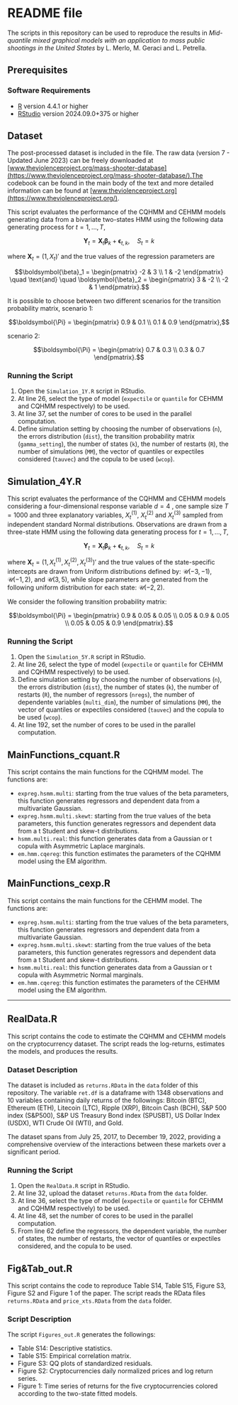 # README file

The scripts in this repository can be used to reproduce the results in *Mid-quantile mixed graphical models with an application to mass public shootings in the United States* by L. Merlo, M. Geraci and L. Petrella.


## Prerequisites

### Software Requirements

-   [R](https://cran.r-project.org/) version 4.4.1 or higher
-   [RStudio](https://rstudio.com/) version 2024.09.0+375 or higher

## Dataset
The post-processed dataset is included in the file. The raw data (version 7 - Updated June 2023) can be freely downloaded at [www.theviolenceproject.org/mass-shooter-database](https://www.theviolenceproject.org/mass-shooter-database/).The codebook can be found in the main body of the text and more detailed information can be found at [www.theviolenceproject.org](https://www.theviolenceproject.org/).


This script evaluates the performance of the CQHMM and CEHMM models generating data from a bivariate two-states HMM using the following data generating process for $` t = 1,...,T `$,

```math
\boldsymbol{Y}_t = \boldsymbol{X}_t \boldsymbol{\beta}_k + \boldsymbol{\epsilon}_{t,k}, \quad S_t = k
```

where $` \boldsymbol{X}_t = (1, X_t)'`$ and the true values of the regression parameters are

```math
\boldsymbol{\beta}_1 = \begin{pmatrix}
    -2 & 3 \\
    1 & -2
\end{pmatrix} \quad \text{and} \quad \boldsymbol{\beta}_2 = \begin{pmatrix}
    3 & -2 \\
    -2 & 1
\end{pmatrix}.
```

It is possible to choose between two different scenarios for the transition probability matrix, scenario 1: 

```math
\boldsymbol{\Pi} = \begin{pmatrix}
    0.9 & 0.1 \\
    0.1 & 0.9
\end{pmatrix},
```

scenario 2: 

```math
\boldsymbol{\Pi} = \begin{pmatrix}
    0.7 & 0.3 \\
    0.3 & 0.7
\end{pmatrix}.
```


### Running the Script

1.  Open the `Simulation_1Y.R` script in RStudio.
2.  At line 26, select the type of model (`expectile` or `quantile` for CEHMM and CQHMM respectively) to be used.
3.  At line 37, set the number of cores to be used in the parallel computation.
4.  Define simulation setting by choosing the number of observations (`n`), the errors distribution (`dist`),       the transition probability matrix (`gamma_setting`), the number of states (`k`), the number of restarts (`R`), the number of simulations (`MM`), the vector of quantiles or expectiles considered (`tauvec`) and the copula to be used (`wcop`).


## Simulation_4Y.R

This script evaluates the performance of the CQHMM and CEHMM models considering a four-dimensional response variable $` d=4 `$ , one sample size $` T = 1000 `$ and three explanatory variables, $` X^{(1)}_t `$, $` X^{(2)}_t `$ and $` X^{(3)}_t `$ sampled from independent standard Normal distributions. Observations are drawn from a three-state HMM using the following data generating process for $` t = 1,\dots,T `$,

```math
\boldsymbol{Y}_t = \boldsymbol{X}_t \boldsymbol{\beta}_k + \boldsymbol{\epsilon}_{t,k}, \quad S_t = k
```

where $` \boldsymbol{X}_t = (1, X^{(1)}_t, X^{(2)}_t, X^{(3)}_t)' `$ and the true values of the state-specific intercepts are drawn from Uniform distributions defined by: $` \mathcal{U}(-3, -1) `$, $` \mathcal{U}(-1, 2) `$, and $` \mathcal{U}(3, 5) `$, while slope parameters are generated from the following uniform distribution for each state: $` \mathcal{U}(-2, 2) `$.

We consider the following transition probability matrix:

```math
\boldsymbol{\Pi} = \begin{pmatrix}
    0.9 & 0.05 & 0.05 \\
    0.05 & 0.9 & 0.05 \\
    0.05 & 0.05 & 0.9
\end{pmatrix}.
```


### Running the Script

1.  Open the `Simulation_5Y.R` script in RStudio.
2.  At line 26, select the type of model (`expectile` or `quantile` for CEHMM and CQHMM respectively) to be used.
3.  Define simulation setting by choosing the number of observations (`n`), the errors distribution (`dist`), the number of states (`k`), the number of restarts (`R`), the number of regressors (`nregs`), the number of dependente variables (`multi_dim`), the number of simulations (`MM`), the vector of quantiles or expectiles considered (`tauvec`) and the copula to be used (`wcop`).
3.  At line 192, set the number of cores to be used in the parallel computation.



## MainFunctions_cquant.R
This script contains the main functions for the CQHMM model. The functions are:

-   `expreg.hsmm.multi`: starting from the true values of the beta parameters, this function generates regressors and dependent data from a multivariate Gaussian.
-   `expreg.hsmm.multi.skewt`: starting from the true values of the beta parameters, this function generates regressors and dependent data from a t Student and skew-t distributions.
-   `hsmm.multi.real`: this function generates data from a Gaussian or t copula with Asymmetric Laplace marginals.
-   `em.hmm.cqereg`: this function estimates the parameters of the CQHMM model using the EM algorithm.


## MainFunctions_cexp.R
This script contains the main functions for the CEHMM model. The functions are:

-   `expreg.hsmm.multi`: starting from the true values of the beta parameters, this function generates regressors and dependent data from a multivariate Gaussian.
-   `expreg.hsmm.multi.skewt`: starting from the true values of the beta parameters, this function generates regressors and dependent data from a t Student and skew-t distributions.
-   `hsmm.multi.real`: this function generates data from a Gaussian or t copula with Asymmetric Normal marginals.
-   `em.hmm.cqereg`: this function estimates the parameters of the CEHMM model using the EM algorithm.

----------------------------------------------------------------------------------------------------------------------------
## RealData.R
This script contains the code to estimate the CQHMM and CEHMM models on the cryptocurrency dataset. The script reads the log-returns, estimates the models, and produces the results.

### Dataset Description
The dataset is included as `returns.RData` in the `data` folder of this repository.
The variable `ret.df` is a dataframe with 1348 observations and 10 variables containing daily returns of the followings:
Bitcoin (BTC), Ethereum (ETH), Litecoin (LTC), Ripple (XRP), Bitcoin Cash (BCH), S&P 500 index (S&P500), S&P US Treasury Bond index (SPUSBT), US Dollar Index (USDX), WTI Crude Oil (WTI), and Gold.

The dataset spans from July 25, 2017, to December 19, 2022, providing a comprehensive overview of the interactions between these markets over a significant period. 


### Running the Script
1. Open the `RealData.R` script in RStudio.
2. At line 32, upload the dataset `returns.RData` from the `data` folder.
3. At line 36, select the type of model (`expectile` or `quantile` for CEHMM and CQHMM respectively) to be used.
4. At line 48, set the number of cores to be used in the parallel computation.
5. From line 62 define the regressors, the dependent variable, the number of states, the number of restarts, the vector of quantiles or expectiles considered, and the copula to be used.


## Fig&Tab_out.R
This script contains the code to reproduce Table S14, Table S15, Figure S3, Figure S2 and Figure 1 of the paper. The script reads the RData files `returns.RData` and `price_xts.RData` from the `data` folder.

### Script Description
The script `Figures_out.R` generates the followings:

- Table S14: Descriptive statistics.
- Table S15: Empirical correlation matrix.
- Figure S3: QQ plots of standardized residuals.
- Figure S2: Cryptocurrencies daily normalized prices and log return series.
- Figure 1: Time series of returns for the five cryptocurrencies colored according to the two-state fitted models.
